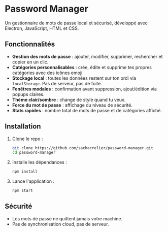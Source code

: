 # Password Manager

Un gestionnaire de mots de passe local et sécurisé, développé avec Electron, JavaScript, HTML et CSS.

## Fonctionnalités

- **Gestion des mots de passe** : ajouter, modifier, supprimer, rechercher et copier en un clic.
- **Catégories personnalisables** : crée, édite et supprime tes propres catégories avec des icônes emoji.
- **Stockage local** : toutes les données restent sur ton ordi via `localStorage`. Pas de serveur, pas de fuite.
- **Fenêtres modales** : confirmation avant suppression, ajout/édition via popups claires.
- **Thème clair/sombre** : change de style quand tu veux.
- **Force du mot de passe** : affichage du niveau de sécurité.
- **Stats rapides** : nombre total de mots de passe et de catégories affiché.

## Installation

1. Clone le repo :
   ```bash
   git clone https://github.com/sachacrelier/password-manager.git
   cd password-manager
   ```
2. Installe les dépendances :
   ```bash
   npm install
   ```
3. Lance l'application :
   ```bash
   npm start
   ```

## Sécurité
- Les mots de passe ne quittent jamais votre machine.
- Pas de synchronisation cloud, pas de serveur.